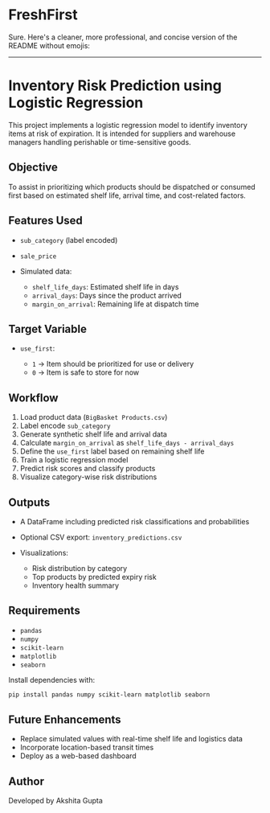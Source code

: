 # FreshFirst
Sure. Here's a cleaner, more professional, and concise version of the README without emojis:

---

# Inventory Risk Prediction using Logistic Regression

This project implements a logistic regression model to identify inventory items at risk of expiration. It is intended for suppliers and warehouse managers handling perishable or time-sensitive goods.

## Objective

To assist in prioritizing which products should be dispatched or consumed first based on estimated shelf life, arrival time, and cost-related factors.

## Features Used

* `sub_category` (label encoded)
* `sale_price`
* Simulated data:

  * `shelf_life_days`: Estimated shelf life in days
  * `arrival_days`: Days since the product arrived
  * `margin_on_arrival`: Remaining life at dispatch time

## Target Variable

* `use_first`:

  * `1` → Item should be prioritized for use or delivery
  * `0` → Item is safe to store for now

## Workflow

1. Load product data (`BigBasket Products.csv`)
2. Label encode `sub_category`
3. Generate synthetic shelf life and arrival data
4. Calculate `margin_on_arrival` as `shelf_life_days - arrival_days`
5. Define the `use_first` label based on remaining shelf life
6. Train a logistic regression model
7. Predict risk scores and classify products
8. Visualize category-wise risk distributions

## Outputs

* A DataFrame including predicted risk classifications and probabilities
* Optional CSV export: `inventory_predictions.csv`
* Visualizations:

  * Risk distribution by category
  * Top products by predicted expiry risk
  * Inventory health summary

## Requirements

* `pandas`
* `numpy`
* `scikit-learn`
* `matplotlib`
* `seaborn`

Install dependencies with:

```bash
pip install pandas numpy scikit-learn matplotlib seaborn
```

## Future Enhancements

* Replace simulated values with real-time shelf life and logistics data
* Incorporate location-based transit times
* Deploy as a web-based dashboard

## Author

Developed by Akshita Gupta
